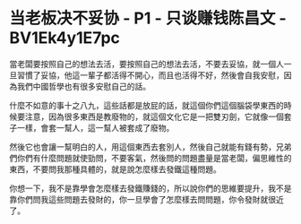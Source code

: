 # 当老板决不妥协 - P1 - 只谈赚钱陈昌文 - BV1Ek4y1E7pc

當老闆要按照自己的想法去活，要按照自己的想法去活，不要去妥協，就一個人一旦習慣了妥協，他這一輩子都活得不開心，而且也活得不好，然後會自我安慰，因為我們中國哲學也有很多安慰自己的話。

什麼不如意的事十之八九，這些話都是放屁的話，就這個你們這個腦袋學東西的時候要注意，因為很多東西是教廢物的，就這個文化它是一把雙刃劍，它就像一個套子一樣，會套一幫人，這一幫人被套成了廢物。

然後它也會讓一幫明白的人，用這個東西去套別人，然後自己就能有錢有勢，兄弟們你們有什麼問題就使勁問，不要客氣，然後問的問題盡量是當老闆，偏思維性的東西，不要問我那種具體的，就是說怎麼樣去發鐵這種問題。

你想一下，我不是靠學會怎麼樣去發鐵賺錢的，所以說你們的思維要提升，我不是靠你們問我這些問題去發財的，你一旦學會了怎麼樣去問問題，你令發財就很近了。

